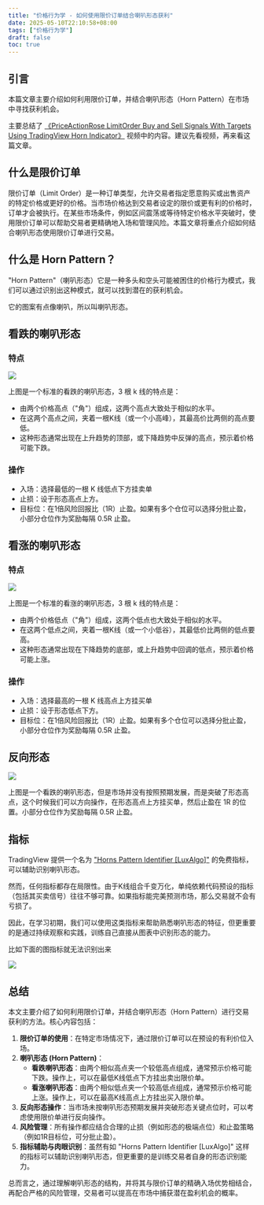 ```yaml
---
title: "价格行为学 - 如何使用限价订单结合喇叭形态获利"
date: 2025-05-10T22:10:58+08:00
tags: ["价格行为学"]
draft: false
toc: true
---
```


## 引言

本篇文章主要介绍如何利用限价订单，并结合喇叭形态（Horn Pattern）在市场中寻找获利机会。

主要总结了 [《PriceActionRose LimitOrder Buy and Sell Signals With Targets Using TradingView Horn Indicator》](https://www.youtube.com/watch?v=Gjc5tww1nd0) 视频中的内容。建议先看视频，再来看这篇文章。

## 什么是限价订单

限价订单（Limit Order）是一种订单类型，允许交易者指定愿意购买或出售资产的特定价格或更好的价格。当市场价格达到交易者设定的限价或更有利的价格时，订单才会被执行。在某些市场条件，例如区间震荡或等待特定价格水平突破时，使用限价订单可以帮助交易者更精确地入场和管理风险。本篇文章将重点介绍如何结合喇叭形态使用限价订单进行交易。

## 什么是 Horn Pattern？

"Horn Pattern"（喇叭形态）它是一种多头和空头可能被困住的价格行为模式，我们可以通过识别出这种模式，就可以找到潜在的获利机会。

它的图案有点像喇叭，所以叫喇叭形态。

<!--more-->

## 看跌的喇叭形态

### 特点

![](https://img.forecho.com/F2tKiY.png)

上图是一个标准的看跌的喇叭形态，3 根 k 线的特点是：

- 由两个价格高点（"角"）组成，这两个高点大致处于相似的水平。
- 在这两个高点之间，夹着一根K线（或一个小高峰），其最高价比两侧的高点要低。
- 这种形态通常出现在上升趋势的顶部，或下降趋势中反弹的高点，预示着价格可能下跌。

### 操作

- 入场：选择最低的一根 K 线低点下方挂卖单
- 止损：设于形态高点上方。
- 目标位：在1倍风险回报比（1R）止盈。如果有多个仓位可以选择分批止盈，小部分仓位作为奖励每隔 0.5R 止盈。

## 看涨的喇叭形态

### 特点

![](https://img.forecho.com/TTFnX2.png)

上图是一个标准的看涨的喇叭形态，3 根 k 线的特点是：

- 由两个价格低点（"角"）组成，这两个低点也大致处于相似的水平。
- 在这两个低点之间，夹着一根K线（或一个小低谷），其最低价比两侧的低点要高。
- 这种形态通常出现在下降趋势的底部，或上升趋势中回调的低点，预示着价格可能上涨。

### 操作

- 入场：选择最高的一根 K 线高点上方挂买单
- 止损：设于形态低点下方。
- 目标位：在1倍风险回报比（1R）止盈。如果有多个仓位可以选择分批止盈，小部分仓位作为奖励每隔 0.5R 止盈。

## 反向形态

![](https://img.forecho.com/VdSB2D.png)

上图是一个看跌的喇叭形态，但是市场并没有按照预期发展，而是突破了形态高点，这个时候我们可以方向操作，在形态高点上方挂买单，然后止盈在 1R 的位置。小部分仓位作为奖励每隔 0.5R 止盈。


## 指标

TradingView 提供一个名为 ["Horns Pattern Identifier [LuxAlgo]"](https://www.tradingview.com/script/eyakzwYP-Horns-Pattern-Identifier-LuxAlgo/) 的免费指标，可以辅助识别喇叭形态。

然而，任何指标都存在局限性。由于K线组合千变万化，单纯依赖代码预设的指标（包括其买卖信号）往往不够可靠。如果指标能完美预测市场，那么交易就不会有亏损了。

因此，在学习初期，我们可以使用这类指标来帮助熟悉喇叭形态的特征，但更重要的是通过持续观察和实践，训练自己直接从图表中识别形态的能力。


比如下面的图指标就无法识别出来 

![](https://img.forecho.com/Cyazp2.png)



## 总结

本文主要介绍了如何利用限价订单，并结合喇叭形态（Horn Pattern）进行交易获利的方法。核心内容包括：

1.  **限价订单的使用**：在特定市场情况下，通过限价订单可以在预设的有利价位入场。
2.  **喇叭形态 (Horn Pattern)**：
    *   **看跌喇叭形态**：由两个相似高点夹一个较低高点组成，通常预示价格可能下跌。操作上，可以在最低K线低点下方挂出卖出限价单。
    *   **看涨喇叭形态**：由两个相似低点夹一个较高低点组成，通常预示价格可能上涨。操作上，可以在最高K线高点上方挂出买入限价单。
3.  **反向形态操作**：当市场未按喇叭形态预期发展并突破形态关键点位时，可以考虑使用限价单进行反向操作。
4.  **风险管理**：所有操作都应结合合理的止损（例如形态的极端点位）和止盈策略（例如1R目标位，可分批止盈）。
5.  **指标辅助与肉眼识别**：虽然有如 "Horns Pattern Identifier [LuxAlgo]" 这样的指标可以辅助识别喇叭形态，但更重要的是训练交易者自身的形态识别能力。

总而言之，通过理解喇叭形态的结构，并将其与限价订单的精确入场优势相结合，再配合严格的风险管理，交易者可以提高在市场中捕获潜在盈利机会的概率。










